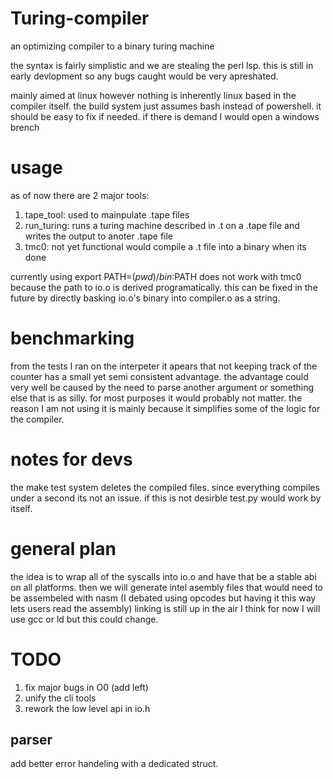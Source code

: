 # Turing-compiler
an optimizing compiler to a binary turing machine

the syntax is fairly simplistic and we are stealing the perl lsp.
this is still in early devlopment so any bugs caught would be very apreshated.

mainly aimed at linux however nothing is inherently linux based in the compiler itself.
the build system just assumes bash instead of powershell. it should  be easy to fix if needed.
if there is demand I would open a windows brench

# usage

as of now there are 2 major tools:
1. tape_tool: used to mainpulate .tape files 
2. run_turing: runs a turing machine described in .t on a .tape file and writes the output to anoter .tape file
3. tmc0: not yet functional would compile a .t file into a binary when its done

currently using  export PATH=$(pwd)/bin:$PATH does not work with tmc0
because the path to io.o is derived programatically. this can be fixed in the future by directly basking io.o's binary into compiler.o as a string. 

# benchmarking
from the tests I ran on the interpeter it apears that not keeping track of the counter has a small yet semi consistent advantage.
the advantage could very well be caused by the need to parse another argument or something else that is as silly.
for most purposes it would probably not matter. the reason I am not using it is mainly because it simplifies some of the logic for the compiler.

# notes for devs
the make test system deletes the compiled files. since everything compiles under a second its not an issue. 
if this is not desirble test.py would work by itself. 

# general plan
the idea is to wrap all of the syscalls into io.o and have that be a stable abi on all platforms.
then we will generate intel asembly files that would need to be assembeled with nasm (I debated using opcodes but having it this way lets users read the assembly)
linking is still up in the air I think for now I will use gcc or ld but this could change.

# TODO 
1. fix major bugs in O0 (add left)
2. unify the cli tools
3. rework the low level api in io.h

## parser
add better error handeling with a dedicated struct.
